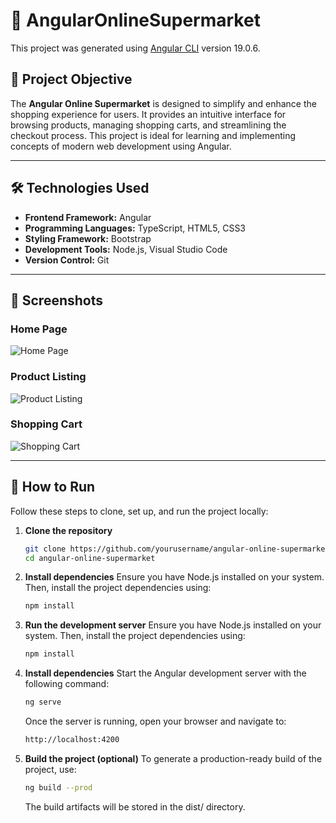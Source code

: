 # 🛒 AngularOnlineSupermarket

This project was generated using [Angular CLI](https://github.com/angular/angular-cli) version 19.0.6.


## 🎯 Project Objective

The **Angular Online Supermarket** is designed to simplify and enhance the shopping experience for users. It provides an intuitive interface for browsing products, managing shopping carts, and streamlining the checkout process. This project is ideal for learning and implementing concepts of modern web development using Angular.

---

## 🛠️ Technologies Used

- **Frontend Framework:** Angular  
- **Programming Languages:** TypeScript, HTML5, CSS3  
- **Styling Framework:** Bootstrap  
- **Development Tools:** Node.js, Visual Studio Code  
- **Version Control:** Git  

---

## 📸 Screenshots

### Home Page
![Home Page](path/to/screenshot-homepage.png)

### Product Listing
![Product Listing](path/to/screenshot-products.png)

### Shopping Cart
![Shopping Cart](path/to/screenshot-cart.png)

---

## 🚀 How to Run

Follow these steps to clone, set up, and run the project locally:

1. **Clone the repository**  
   ```bash
   git clone https://github.com/yourusername/angular-online-supermarket.git
   cd angular-online-supermarket
   ```
2. **Install dependencies**
   Ensure you have Node.js installed on your system. Then, install the project dependencies using:  
   ```bash
   npm install
   ```
3. **Run the development server**
   Ensure you have Node.js installed on your system. Then, install the project dependencies using:  
   ```bash
   npm install
   ```
4. **Install dependencies**
   Start the Angular development server with the following command:
   ```bash
   ng serve
   ```
   Once the server is running, open your browser and navigate to:
   ```bash
   http://localhost:4200
   ```
5. **Build the project (optional)**
   To generate a production-ready build of the project, use:
   ```bash
   ng build --prod
   ```
   The build artifacts will be stored in the dist/ directory.
